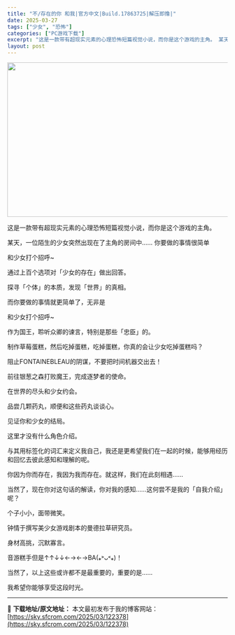```yaml
---
title: "不/存在的你 和我|官方中文|Build.17863725|解压即撸|"
date: 2025-03-27
tags: ["少女", "恐怖"]
categories: ["PC游戏下载"]
excerpt: "这是一款带有超现实元素的心理恐怖短篇视觉小说，而你是这个游戏的主角。 某天，一位陌生的少女突然出现在了主角的房间中…… 你要做的事情很简单 和少女打个招呼~ 通过上百个选项对「少女的存在」做出回答。 探寻「个体」的本质，发现「世界」的真相。 而你要做的事情就更简单了，无非是 和少女打个招呼~ 作为国&hellip;"
layout: post
---
```


<img class="aligncenter size-full wp-image-122342" src="https://sky.sfcrom.com/wp-content/uploads/2025/03/202503270637407.webp" alt="" width="616" height="353" />

这是一款带有超现实元素的心理恐怖短篇视觉小说，而你是这个游戏的主角。

某天，一位陌生的少女突然出现在了主角的房间中……
你要做的事情很简单

和少女打个招呼~

通过上百个选项对「少女的存在」做出回答。

探寻「个体」的本质，发现「世界」的真相。

而你要做的事情就更简单了，无非是

和少女打个招呼~

作为国王，聆听众卿的谏言，特别是那些「忠臣」的。

制作草莓蛋糕，然后吃掉蛋糕，吃掉蛋糕，你真的会让少女吃掉蛋糕吗？

阻止FONTAINEBLEAU的阴谋，不要把时间机器交出去！

前往银葱之森打败魔王，完成逐梦者的使命。

在世界的尽头和少女约会。

品尝几颗药丸，顺便和这些药丸谈谈心。

见证你和少女的结局。

这里才没有什么角色介绍。

与其用标签化的词汇来定义我自己，我还是更希望我们在一起的时候，能够用经历和回忆去彼此感知和理解的呢。

你因为你而存在，我因为我而存在。就这样，我们在此刻相遇……

当然了，现在你对这句话的解读，你对我的感知……这何尝不是我的「自我介绍」呢？

个子小小，面带微笑。

钟情于撰写美少女游戏剧本的曼德拉草研究员。

身材高挑，沉默寡言。

音游糕手但是↑↑↓↓←→←→BA(⁎˃ᴗ˂⁎)！

当然了，以上这些或许都不是最重要的，重要的是……

我希望你能够享受这段时光。

---
📖 **下载地址/原文地址：** 本文最初发布于我的博客网站：[https://sky.sfcrom.com/2025/03/122378](https://sky.sfcrom.com/2025/03/122378)
